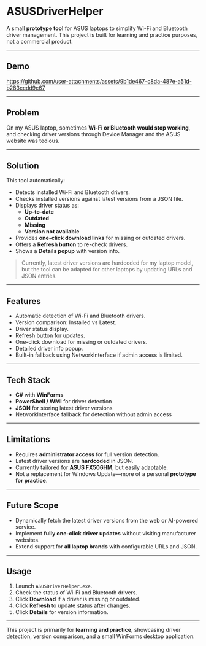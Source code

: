 # ASUSDriverHelper
A small **prototype tool** for ASUS laptops to simplify Wi-Fi and Bluetooth driver management. This project is built for learning and practice purposes, not a commercial product.

---
## Demo


https://github.com/user-attachments/assets/9b1de467-c8da-487e-a51d-b283ccdd9c67


---

## Problem

On my ASUS laptop, sometimes **Wi-Fi or Bluetooth would stop working**, and checking driver versions through Device Manager and the ASUS website was tedious.

---

## Solution

This tool automatically:

- Detects installed Wi-Fi and Bluetooth drivers.
- Checks installed versions against latest versions from a JSON file.
- Displays driver status as:
  - **Up-to-date**
  - **Outdated**
  - **Missing**
  - **Version not available**
- Provides **one-click download links** for missing or outdated drivers.
- Offers a **Refresh button** to re-check drivers.
- Shows a **Details popup** with version info.

> Currently, latest driver versions are hardcoded for my laptop model, but the tool can be adapted for other laptops by updating URLs and JSON entries.

---

## Features

- Automatic detection of Wi-Fi and Bluetooth drivers.
- Version comparison: Installed vs Latest.
- Driver status display.
- Refresh button for updates.
- One-click download for missing or outdated drivers.
- Detailed driver info popup.
- Built-in fallback using NetworkInterface if admin access is limited.

---

## Tech Stack

- **C#** with **WinForms**
- **PowerShell / WMI** for driver detection
- **JSON** for storing latest driver versions
- NetworkInterface fallback for detection without admin access

---

## Limitations

- Requires **administrator access** for full version detection.
- Latest driver versions are **hardcoded** in JSON.
- Currently tailored for **ASUS FX506HM**, but easily adaptable.
- Not a replacement for Windows Update—more of a personal **prototype for practice**.

---

## Future Scope

- Dynamically fetch the latest driver versions from the web or AI-powered service.
- Implement **fully one-click driver updates** without visiting manufacturer websites.
- Extend support for **all laptop brands** with configurable URLs and JSON.

---

## Usage

1. Launch `ASUSDriverHelper.exe`.
2. Check the status of Wi-Fi and Bluetooth drivers.
3. Click **Download** if a driver is missing or outdated.
4. Click **Refresh** to update status after changes.
5. Click **Details** for version information.

---

This project is primarily for **learning and practice**, showcasing driver detection, version comparison, and a small WinForms desktop application.
